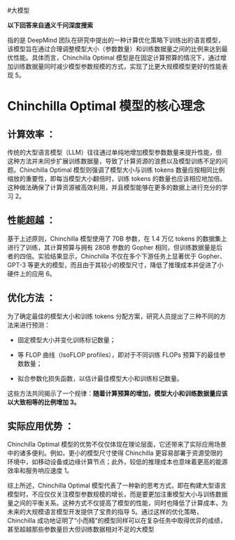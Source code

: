 #大模型 

**以下回答来自通义千问深度搜索**

指的是 DeepMind 团队在研究中提出的一种计算优化策略下训练出的语言模型，该模型旨在通过合理调整模型大小（参数数量）和训练数据量之间的比例来达到最优性能。具体而言，Chinchilla Optimal 模型是在固定计算预算的情况下，通过增加训练数据量同时减少模型参数规模的方式，实现了比更大规模模型更好的性能表现 5。

# Chinchilla Optimal 模型的核心理念

## 计算效率 ：

传统的大型语言模型（LLM）往往通过单纯地增加模型参数数量来提升性能，但这种方法并未同步扩展训练数据量，导致了计算资源的浪费以及模型训练不足的问题。Chinchilla Optimal 模型则强调了模型大小与训练 tokens 数量应按相同比例缩放的重要性，即每当模型大小翻倍时，训练 tokens 的数量也应该相应地加倍。这种做法确保了计算资源被高效利用，并且模型能够在更多的数据上进行充分的学习 2。

## 性能超越 ：

基于上述原则，Chinchilla 模型使用了 70B 参数，在 1.4 万亿 tokens 的数据集上进行了训练，其计算预算与拥有 280B 参数的 Gopher 相同，但训练数据量是后者的四倍。实验结果显示，Chinchilla 不仅在多个下游任务上显著优于 Gopher、GPT-3 等更大的模型，而且由于其较小的模型尺寸，降低了推理成本并促进了小硬件上的应用 6。

## 优化方法 ：

为了确定最佳的模型大小和训练 tokens 分配方案，研究人员提出了三种不同的方法来进行预测：

- 固定模型大小并变化训练标记数量；

- 等 FLOP 曲线（IsoFLOP profiles），即对于不同训练 FLOPs 预算下的最佳参数数量；

- 拟合参数化损失函数，以估计最佳模型大小和训练标记数量。

这些方法共同揭示了一个规律：**随着计算预算的增加，模型大小和训练数据量应该以大致相等的比例增加 3。**

## 实际应用优势 ：

Chinchilla Optimal 模型的优势不仅仅体现在理论层面，它还带来了实际应用场景中的诸多便利。例如，更小的模型尺寸使得 Chinchilla 更容易部署于资源受限的环境中，如移动设备或边缘计算节点；此外，较低的推理成本也意味着更高的能源效率和服务响应速度 1。

综上所述，Chinchilla Optimal 模型代表了一种新的思考方式，即在构建大型语言模型时，不应仅仅关注模型参数规模的增长，而是要更加注重模型大小与训练数据量之间的平衡关系。这种方式不仅提高了模型的性能，同时也降低了计算成本，为未来的大规模语言模型开发提供了宝贵的指导 5。通过这样的优化策略，Chinchilla 成功地证明了“小而精”的模型同样可以在复杂任务中取得优异的成绩，甚至超越那些参数量巨大但训练数据相对不足的大模型